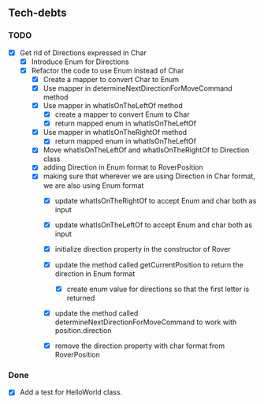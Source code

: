 ## Tech-debts
### TODO
- [X] Get rid of Directions expressed in Char
  - [X] Introduce Enum for Directions
  - [X] Refactor the code to use Enum instead of Char
    - [X] Create a mapper to convert Char to Enum 
    - [X] Use mapper in determineNextDirectionForMoveCommand method
    - [X] Use mapper in whatIsOnTheLeftOf method
      - [X] create a mapper to convert Enum to Char
      - [X] return mapped enum in whatIsOnTheLeftOf
    - [X] Use mapper in whatIsOnTheRightOf method
      - [X] return mapped enum in whatIsOnTheLeftOf
    - [X] Move whatIsOnTheLeftOf and whatIsOnTheRightOf to Direction class
    - [X] adding Direction in Enum format to RoverPosition
    - [X] making sure that wherever we are using Direction in Char format, we are also using Enum format
      - [X] update whatIsOnTheRightOf to accept Enum and char both as input
      - [X] update whatIsOnTheLeftOf to accept Enum and char both as input
      - [X] initialize direction property in the constructor of Rover
      - [X] update the method called getCurrentPosition to return the direction in Enum format
        - [X] create enum value for directions so that the first letter is returned
      - [X] update the method called determineNextDirectionForMoveCommand to work with position.direction
      - [X] remove the direction property with char format from RoverPosition
        
 
### Done
- [X] Add a test for HelloWorld class.
